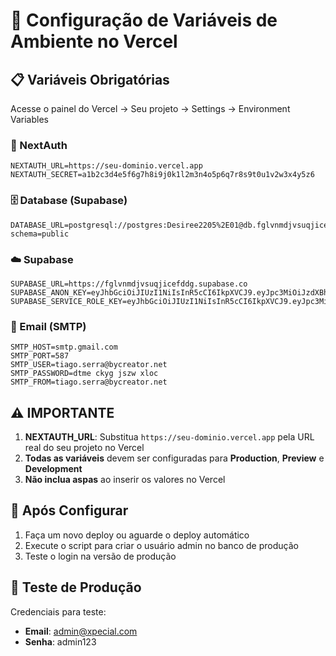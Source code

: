 # 🚀 Configuração de Variáveis de Ambiente no Vercel

## 📋 Variáveis Obrigatórias

Acesse o painel do Vercel → Seu projeto → Settings → Environment Variables

### 🔐 NextAuth
```
NEXTAUTH_URL=https://seu-dominio.vercel.app
NEXTAUTH_SECRET=a1b2c3d4e5f6g7h8i9j0k1l2m3n4o5p6q7r8s9t0u1v2w3x4y5z6
```

### 🗄️ Database (Supabase)
```
DATABASE_URL=postgresql://postgres:Desiree2205%2E01@db.fglvnmdjvsuqjicefddg.supabase.co:5432/postgres?schema=public
```

### ☁️ Supabase
```
SUPABASE_URL=https://fglvnmdjvsuqjicefddg.supabase.co
SUPABASE_ANON_KEY=eyJhbGciOiJIUzI1NiIsInR5cCI6IkpXVCJ9.eyJpc3MiOiJzdXBhYmFzZSIsInJlZiI6ImZnbHZubWRqdnN1cWppY2VmZGRnIiwicm9sZSI6ImFub24iLCJpYXQiOjE3NTc4ODcxMTIsImV4cCI6MjA3MzQ2MzExMn0.QoRdOCG4ERj2M2pRG8RBVTxWZ7EFBhsF4ymgR3DO0qw
SUPABASE_SERVICE_ROLE_KEY=eyJhbGciOiJIUzI1NiIsInR5cCI6IkpXVCJ9.eyJpc3MiOiJzdXBhYmFzZSIsInJlZiI6ImZnbHZubWRqdnN1cWppY2VmZGRnIiwicm9sZSI6InNlcnZpY2Vfcm9sZSIsImlhdCI6MTc1Nzg4NzExMiwiZXhwIjoyMDczNDYzMTEyfQ.QoRdOCG4ERj2M2pRG8RBVTxWZ7EFBhsF4ymgR3DO0qw
```

### 📧 Email (SMTP)
```
SMTP_HOST=smtp.gmail.com
SMTP_PORT=587
SMTP_USER=tiago.serra@bycreator.net
SMTP_PASSWORD=dtme ckyg jszw xloc
SMTP_FROM=tiago.serra@bycreator.net
```

## ⚠️ IMPORTANTE

1. **NEXTAUTH_URL**: Substitua `https://seu-dominio.vercel.app` pela URL real do seu projeto no Vercel
2. **Todas as variáveis** devem ser configuradas para **Production**, **Preview** e **Development**
3. **Não inclua aspas** ao inserir os valores no Vercel

## 🔄 Após Configurar

1. Faça um novo deploy ou aguarde o deploy automático
2. Execute o script para criar o usuário admin no banco de produção
3. Teste o login na versão de produção

## 🧪 Teste de Produção

Credenciais para teste:
- **Email**: admin@xpecial.com
- **Senha**: admin123